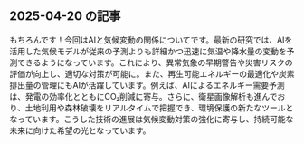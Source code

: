 ## 2025-04-20 の記事
もちろんです！今回はAIと気候変動の関係についてです。最新の研究では、AIを活用した気候モデルが従来の予測よりも詳細かつ迅速に気温や降水量の変動を予測できるようになっています。これにより、異常気象の早期警告や災害リスクの評価が向上し、適切な対策が可能に。また、再生可能エネルギーの最適化や炭素排出量の管理にもAIが活躍しています。例えば、AIによるエネルギー需要予測は、発電の効率化とともにCO₂削減に寄与。さらに、衛星画像解析も進んでおり、土地利用や森林破壊をリアルタイムで把握でき、環境保護の新たなツールとなっています。こうした技術の進展は気候変動対策の強化に寄与し、持続可能な未来に向けた希望の光となっています。